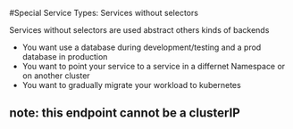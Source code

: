 #Special Service Types: Services without selectors

Services without selectors are used abstract others kinds of backends
- You want use a database during development/testing and a prod database in production
- You want to point your service to a service in a differnet Namespace or on another cluster
- You want to gradually migrate your workload to kubernetes


## note: this endpoint cannot be a clusterIP


